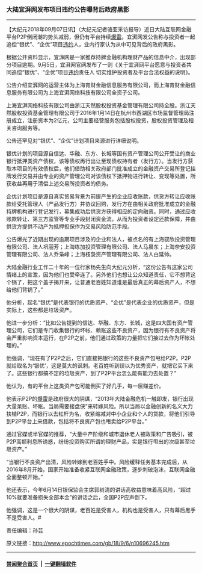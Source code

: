 ### 大陆宜湃网发布项目违约公告曝背后政府黑影
------------------------

<p>【大纪元2018年09月07日讯】（大纪元记者骆亚采访报导）近日大陆互联网金融平台P2P倒闭潮的势头减弱，但仍有平台持续<a href="http://www.epochtimes.com/gb/tag/%E7%88%86%E9%9B%B7.html">爆雷</a>。宜湃网发公告称与投资者一起追偿“银优”、“企优”项目<a href="http://www.epochtimes.com/gb/tag/%E8%BF%9D%E7%BA%A6.html">违约</a>人，业内行家认为从中可见背后的政府黑影。</p>
<p>根据公开资料显示，宜湃网是一家推荐持牌金融机构理财产品的信息中介，出现部分项目逾期。9月5日，宜湃网官网发布了一则《关于宜湃网平台愿意与投资者共同追偿“银优”、“企优”项目<a href="http://www.epochtimes.com/gb/tag/%E8%BF%9D%E7%BA%A6.html">违约</a>责任人 切实维护投资者及平台合法权益的说明》。</p>
<p>公告介绍宜湃网的运营主体为上海育财金融信息服务有限公司，而上海育财金融信息服务有限公司为上海宜湃网络科技有限公司全资子公司。</p>
<p>上海宜湃网络科技有限公司由浙江天然股权投资基金管理有限公司持全股。浙江天然股权投资基金管理有限公司于2016年1月14日在杭州市西湖区市场监督管理局注册成立，注册资本为2亿元，公司主要经营服务包括股权投资，股权投资管理及相关咨询服务等。</p>
<p>公告还罕见对“银优”、“企优”计划项目来源进行详细说明。</p>
<p>银优计划的项目源自信达、华融、东方、长城等国有资产管理公司公开受让的商业银行抵押类资产债权，该等债权再行出让至现债权持有者（发行方）。当发行方获取本项目的有效债权后，他们借助相关政府部门批准成立的金融资产交易所登记挂牌发行交易并由专业的资产管理公司对该债权下抵押物进行转让、变现等处置，所获收益再用于清偿上述交易所投资者的债务。</p>
<p>企优计划项目是源自真实贸易背景为前提产生的企业应收账款，供货方转让应收账款给受托管理人（产品发行方）并协议回购，发行方在由相关政府批准成立的金融持牌机构进行登记发行，募集成功后供货方获得相应的定向融资。同时，通过应收账款转让、第三方监管等专业手段封闭资金流，从而为投资者设定还款保障，并由供货方提供不动产为抵押担保作为交易风险防范手段。</p>
<p>公告爆光了近期出现的逾期项目涉及的企业和法人，被点名的有上海驭欣投资管理有限公司、法人巩丽芳；上海练加投资管理有限公司、法人马晨东；上海奈安投资管理有限公司、法人乔枭峰；上海枝袅资产管理有限公司、法人白延帅。</p>
<p>大陆金融行业工作二十年的一位行家杨先生向大纪元分析，“这份公告有这家公司情绪上的宣泄，因为他们也受牵连了。另外他们也想让公众知道责任，它不想背这个锅了，把这个盖子揭开来，让普通老百姓知道谁是最后真正的幕后资产人，不想给他们背锅了。”</p>
<p>他分析，起名“银优”是代表银行的优质资产、“企优”是代表企业的优质资产，但是实际上，这些都是垃圾资产。</p>
<p>他进一步分析：“比如公告提到的信达、华融、东方、长城，这是四大国有资产管理公司，它们是专门收集银行的坏帐、赖账这些不良资产，因为银行有不良资产将会严重影响资本运行，在P2P之前，他们通过政策的力量把它们接过去作为坏帐处理的。”</p>
<p>他强调，“现在有了P2P之后，它们直接把银行的这些不良资产包甩给P2P。P2P就给取名为‘银优’，这是莫大的讽刺。老百姓听到误以为优秀资产，就把它买下来了。这些银行都搞不定的垃圾资产，到了P2P平台怎么能有能力去处置？”</p>
<p>他认为，有的平台上这类资产包可能倒买了好几手，每一层赚差价。</p>
<p>他表示P2P的<a href="http://www.epochtimes.com/gb/tag/%E7%88%86%E9%9B%B7.html">爆雷</a>是政府很大的阴谋，“2013年大陆金融危机一触即发，银行出现大量呆账、坏帐。当局需要接盘侠”来转嫁风险。所以当局以金融创新的名义大力扶植P2P，而银行以去杠杆为名，收紧缩减对中小企业和个人的贷款，将他们引导到P2P平台上来借款，包括将不良资产包也甩卖给P2P平台。”</p>
<p>通过官媒或半官媒的推荐，“大量中产阶级和城市退休老人被政策和广告吸引，被P2P高额利息所诱惑，纷纷投资购买所谓的理财产品，实是银行甩出的次级甚至垃圾资产。”</p>
<p>“当银行不良资产出清，风险转嫁到老百姓手中。风险缓释任务基本完成后，从2016年8月开始，国家开始准备收紧互联网金融政策，逐步刺破泡沫，互联网金融全面整顿开始。”</p>
<p>他还表示，今年6月14日银保监会主席郭树清的讲话高收益意味着高风险，“超过10%就要准备损失全部本金”的讲话之后，全国P2P应声倒下。</p>
<p>他强调，这是一个很大的阴谋，老百姓是受害人，机构也是受害人，只有幕后黑手不是受害人。#</p>
<p>责任编辑：孙芸</p>

原文链接：http://www.epochtimes.com/gb/18/9/6/n10696245.htm


------------------------
#### [禁闻聚合首页](https://github.com/gfw-breaker/banned-news/blob/master/README.md) &nbsp;|&nbsp;  [一键翻墙软件](https://github.com/gfw-breaker/nogfw/blob/master/README.md)